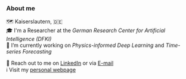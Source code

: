 ### About me

:world_map: Kaiserslautern, :de:  
:mortar_board: I'm a Researcher at the *German Research Center for Artificial Intelligence (DFKI)*  
:construction: I’m currently working on *Physics-informed Deep Learning* and *Time-series Forecasting*
<!-- :books: I’m currently learning *Bayesian Neural Networks* and *Graph Convolutional Networks*  -->
:envelope_with_arrow: Reach out to me on [LinkedIn](https://www.linkedin.com/in/dineshkrishnanatarajan) or via [E-mail](mailto:dineshkrishna.natarajan@gmail.com)  
:information_source: Visit my [personal webpage](https://dinesh-k-natarajan.github.io)  

<!--
**dinesh-k-natarajan/dinesh-k-natarajan** is a ✨ _special_ ✨ repository because its `README.md` (this file) appears on your GitHub profile.

Here are some ideas to get you started:

- 🔭 I’m currently working on ...
- 🌱 I’m currently learning ...
- 👯 I’m looking to collaborate on ...
- 🤔 I’m looking for help with ...
- 💬 Ask me about ...
- 📫 How to reach me: ...
- 😄 Pronouns: ...
- ⚡ Fun fact: ...
-->
